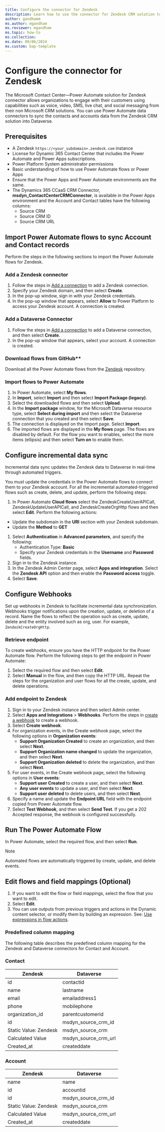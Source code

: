 ```yaml
---
title: Configure the connector for Zendesk
description: Learn how to use the connector for Zendesk CRM solution to fetch data into Dataverse and use in Dynamics 365 Contact Center.
author: gandhamm
ms.author: mgandham
ms.reviewer: mgandham
ms.topic: how-to
ms.collection:
ms.date: 09/06/2024
ms.custom: bap-template
---
```


# Configure the connector for Zendesk

The Microsoft Contact Center&mdash;Power Automate solution for Zendesk connector allows organizations to engage with their customers using capabilities such as voice, video, SMS, live chat, and social messaging from their non Microsoft CRM solutions. You can use Power Automate data connectors to sync the contacts and accounts data from the Zendesk CRM solution into Dataverse.

## Prerequisites 

-  A Zendesk `https://<your_subdomain>.zendesk.com` instance
- License for Dynamic 365 Contact Center that includes the Power Automate and Power Apps subscriptions.
- Power Platform System administrator permissions
- Basic understanding of how to use Power Automate flows or Power Apps
- Ensure that the Power Apps and Power Automate environments are the same.
- The Dynamics 365 CCaaS CRM Connector, **msdyn_ContactCenterCRMConnector**, is available in the Power Apps environment and the Account and Contact tables have the following columns:
    - Source CRM
    - Source CRM ID
    - Source CRM URL

## Import Power Automate flows to sync Account and Contact records

Perform the steps in the following sections to import the Power Automate flows for Zendesk.

### Add a Zendesk connector

1. Follow the steps in [Add a connection](/power-automate/add-manage-connections#add-a-connection) to add a Zendesk connection.
1. Specify your Zendesk domain, and then select **Create**.
1. In the pop-up window, sign in with your Zendesk credentials.
1. In the pop-up window that appears, select **Allow** to Power Platform to access your Zendesk account. A connection is created.

### Add a Dataverse Connector

1. Follow the steps in [Add a connection](/power-automate/add-manage-connections#add-a-connection) to add a Dataverse connection, and then select **Create**.
1. In the pop-up window that appears, select your account. A connection is created.

### Download flows from GitHub**
 
Download all the Power Automate flows from the [Zendesk](https://github.com/microsoft/copilot-for-service/tree/CCaaS-3P-CRM-Connector/flows/Zendesk) repository.

### Import flows to Power Automate

1. In Power Automate, select **My flows**.
1. In **Import**, select **Import** and then select **Import Package (legacy)**.  
1. Select the downloaded flows and then select **Upload**.
1. In the **Import package** window, for the Microsoft Dataverse resource type, select **Select during import** and then select the Dataverse connection that you created and then select **Save**.
1. The connection is displayed on the Import page. Select **Import**.
1. The imported flows are displayed in the **My flows** page. The flows are disabled by default. For the flow you want to enables, select the more items (ellipsis) and then select **Turn on** to enable them.

## Configure incremental data sync

Incremental data sync updates the Zendesk data to Dataverse in real-time through automated triggers.

You must update the credentials in the Power Automate flows to connect them to your Zendesk account. For all the incremental automated-triggered flows such as create, delete, and update, perform the following steps: 

1. In Power Automate **Cloud flows** select the ZendeskCreateUserAPICall, ZendeskUpdateUserAPICall, and ZendeskCreateOrgHttp flows and then select **Edit**. Perform the following actions:    
  - Update the subdomain in the **URI** section with your Zendesk subdomain.
  - Update the **Method** to **GET**
1. Select **Authentication** in **Advanced parameters**, and specify the following:
   - Authentication Type: **Basic**
   - Specify your Zendesk credentials in the **Username** and **Password** fields.
1. Sign in to the Zendesk instance.
1. In the Zendesk Admin Center page, select **Apps and integration**. Select the **Zendesk API** option and then enable the **Password access** toggle.
1. Select **Save**.

## Configure Webhooks 

Set up webhooks in Zendesk to facilitate incremental data synchronization. Webhooks trigger notifications upon the creation, update, or deletion of a record. Name the flows to reflect the operation such as create, update, delete and the entity involved such as org, user. For example, `ZendeskCreateOrgHttp`. 

### Retrieve endpoint

To create webhooks, ensure you have the HTTP endpoint for the Power Automate flow. Perform the following steps to get the endpoint in Power Automate: 

1. Select the required flow and then select **Edit**. 
1. Select **Manual** in the flow, and then copy the HTTP URL. Repeat the steps for the organization and user flows for all the create, update, and delete operations.

### Add endpoint to Zendesk

1. Sign in to your Zendesk instance and then select Admin center. 
1. Select **Apps and Integrations** > **Webhooks**. Perform the steps in [create a webhook](https://support.zendesk.com/hc/en-us/articles/4408839108378-Creating-webhooks-to-interact-with-third-party-systems#:~:text=To%20create%20a%20webhook,event%20types%20from%20the%20dropdown) to create a webhook.
1. Select **Create webhook**.
1. For organization events, in the Create webhook page, select the following options in **Organization events**:
    -  **Support Organization Created** to create an organization, and then select **Next**.
    - **Support Organization name changed** to update the organization, and then select **Next**. 
    - **Support Organization deleted** to delete the organization, and then select **Next**. 
1. For user events, in the Create webhook page, select the following options in **User events**:
    -  **Support user Created** to create a user, and then select **Next**. 
    - **Any user events** to update a user, and then select **Next**. 
    - **Support user deleted** to delete users, and then select **Next**. 
1. Specify a name and update the **Endpoint URL** field with the endpoint copied from Power Automate flow.
1. Select **Test Webhook**, and then select **Send Test**. If you get a 202 Accepted response, the webhook is configured successfully. 

## Run The Power Automate Flow 

In Power Automate, select the required flow, and then select **Run**. 

> [!NOTE]
> Automated flows are automatically triggered by create, update, and delete events.

## Edit flows and field mappings (Optional) 

1. If you want to edit the flow or field mappings, select the flow that you want to edit. 
1. Select **Edit**.
1. You can use outputs from previous triggers and actions in the Dynamic content selector, or modify them by building an expression. See: [Use expressions in flow actions](https://www.microsoft.com/power-platform/blog/power-automate/use-expressions-in-actions).

### Predefined column mapping

 The following table describes the predefined column mapping for the Zendesk and Dataverse connectors for Contact and Account.

### Contact

| Zendesk | Dataverse |
|---------|-----------|
| id    | contactid |
| name  | lastname  |
|email  | emailaddress1 |
| phone  | mobilephone |
|organization_id | parentcustomerid |
|id      | msdyn_source_crm_id |
| Static Value: Zendesk  | msdyn_source_crm |
|Calculated Value | msdyn_source_crm_url |
| Created_at | createddate |

### Account

| Zendesk | Dataverse |
|---------|-----------|
| name   | name |
| id  | accountid  |
|id  | msdyn_source_crm_id |
| Static Value: Zendesk  | msdyn_source_crm |
|Calculated Value | msdyn_source_crm_url |
| Created_at | createddate |

